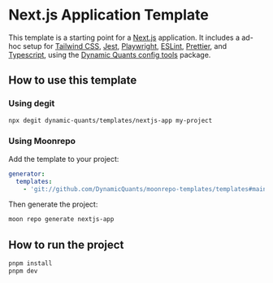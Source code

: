 # Next.js Application Template

This template is a starting point for a [Next.js](https://nextjs.org/docs) application. It includes a ad-hoc setup for [Tailwind CSS](https://tailwindcss.com/), [Jest](https://jestjs.io/), [Playwright](https://playwright.dev/), [ESLint](https://eslint.org/), [Prettier](https://prettier.io/), and [Typescript](https://www.typescriptlang.org/), using the [Dynamic Quants config tools](https://github.com/DynamicQuants/config-tools) package.

## How to use this template

### Using degit

```bash
npx degit dynamic-quants/templates/nextjs-app my-project
```

### Using Moonrepo

Add the template to your project:

```yml
generator:
  templates:
    - 'git://github.com/DynamicQuants/moonrepo-templates/templates#main'
```

Then generate the project:

```bash
moon repo generate nextjs-app
```

## How to run the project

```bash
pnpm install
pnpm dev
```
